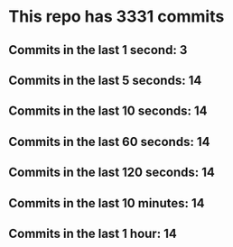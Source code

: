 # This repo has 3331 commits

## Commits in the last 1 second: 3
## Commits in the last 5 seconds: 14
## Commits in the last 10 seconds: 14
## Commits in the last 60 seconds: 14
## Commits in the last 120 seconds: 14
## Commits in the last 10 minutes: 14
## Commits in the last 1 hour: 14
